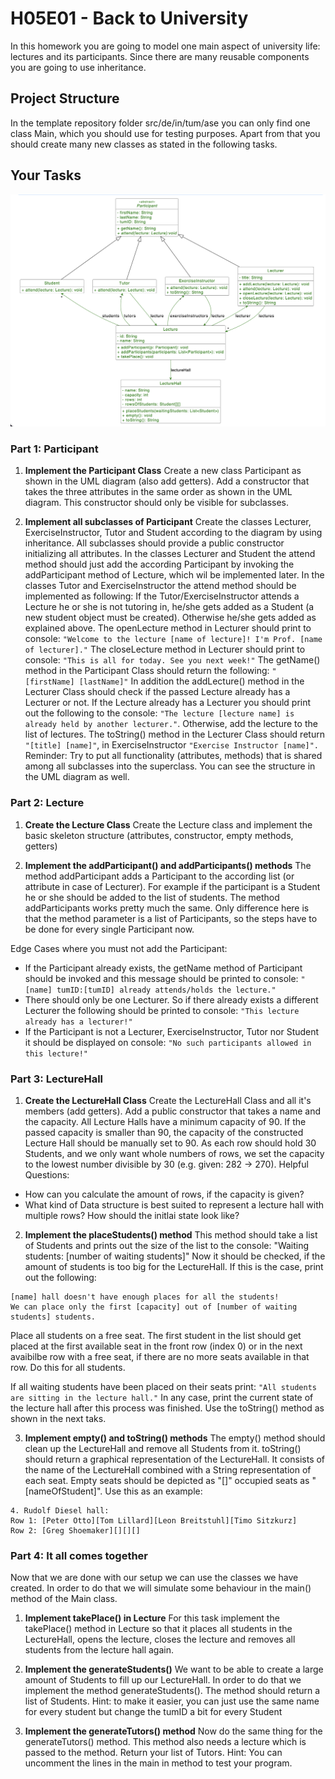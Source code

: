 # H05E01 - Back to University

In this homework you are going to model one main aspect of university life: lectures and its participants. Since there are many reusable components you are going to use inheritance.

## Project Structure

In the template repository folder src/de/in/tum/ase you can only find one class Main, which you should use for testing purposes. Apart from that you should create many new classes as stated in the following tasks.

## Your Tasks

![uml](uml.png)

### Part 1: Participant

1. **Implement the Participant Class**
Create a new class Participant as shown in the UML diagram (also add getters). Add a constructor that takes the three attributes in the same order as shown in the UML diagram. This constructor should only be visible for subclasses.

2. **Implement all subclasses of Participant**
Create the classes Lecturer, ExerciseInstructor, Tutor and Student according to the diagram by using inheritance. All subclasses should provide a public constructor initializing all attributes.
In the classes Lecturer and Student the attend method should just add the according Participant by invoking the addParticipant method of Lecture, which wil be implemented later.
In the classes Tutor and ExerciseInstructor the attend method should be implemented as following: If the Tutor/ExerciseInstructor attends a Lecture he or she is not tutoring in, he/she gets added as a Student (a new student object must be created). Otherwise he/she gets added as explained above.
The openLecture method in Lecturer should print to console: `"Welcome to the lecture [name of lecture]! I'm Prof. [name of lecturer]."`
The closeLecture method in Lecturer should print to console: `"This is all for today. See you next week!"`
The getName() method in the Participant Class should return the following: `"[firstName] [lastName]"`
In addition the addLecture() method in the Lecturer Class should check if the passed Lecture already has a Lecturer or not. If the Lecture already has a Lecturer you should print out the following to the console: `"The lecture [lecture name] is already held by another lecturer."`. Otherwise, add the lecture to the list of lectures.
The toString() method in the Lecturer Class should return `"[title] [name]"`, in ExerciseInstructor `"Exercise Instructor [name]".`
Reminder: Try to put all functionality (attributes, methods) that is shared among all subclasses into the superclass. You can see the structure in the UML diagram as well.

### Part 2: Lecture

1. **Create the Lecture Class**
Create the Lecture class and implement the basic skeleton structure (attributes, constructor, empty methods, getters)

2. **Implement the addParticipant() and addParticipants() methods**
The method addParticipant adds a Participant to the according list (or attribute in case of Lecturer). For example if the participant is a Student he or she should be added to the list of students. The method addParticipants works pretty much the same. Only difference here is that the method parameter is a list of Participants, so the steps have to be done for every single Participant now.

Edge Cases where you must not add the Participant:

- If the Participant already exists, the getName method of Participant should be invoked and this message should be printed to console: `"[name] tumID:[tumID] already attends/holds the lecture."`
- There should only be one Lecturer. So if there already exists a different Lecturer the following should be printed to console: `"This lecture already has a lecturer!"`
- If the Participant is not a Lecturer, ExerciseInstructor, Tutor nor Student it should be displayed on console: `"No such participants allowed in this lecture!"`

### Part 3: LectureHall

1. **Create the LectureHall Class**
Create the LectureHall Class and all it's members (add getters). Add a public constructor that takes a name and the capacity. All Lecture Halls have a minimum capacity of 90. If the passed capacity is smaller than 90, the capacity of the constructed Lecture Hall should be manually set to 90. As each row should hold 30 Students, and we only want whole numbers of rows, we set the capacity to the lowest number divisible by 30 (e.g. given: 282 -> 270).
Helpful Questions:
- How can you calculate the amount of rows, if the capacity is given?
- What kind of Data structure is best suited to represent a lecture hall with multiple rows? How should the initlai state look like?

2. **Implement the placeStudents() method**
This method should take a list of Students and prints out the size of the list to the console: "Waiting students: [number of waiting students]"
Now it should be checked, if the amount of students is too big for the LectureHall. If this is the case, print out the following:
```
[name] hall doesn't have enough places for all the students!
We can place only the first [capacity] out of [number of waiting students] students.
```

Place all students on a free seat. The first student in the list should get placed at the first available seat in the front row (index 0) or in the next avaibilbe row with a free seat, if there are no more seats available in that row. Do this for all students.

If all waiting students have been placed on their seats print: `"All students are sitting in the lecture hall."`
In any case, print the current state of the lecture hall after this process was finished. Use the toString() method as shown in the next taks.

3. **Implement empty() and toString() methods**
The empty() method should clean up the LectureHall and remove all Students from it.
toString() should return a graphical representation of the LectureHall. It consists of the name of the LectureHall combined with a String representation of each seat. Empty seats should be depicted as "[]" occupied seats as "[nameOfStudent]". Use this as an example:
```
4. Rudolf Diesel hall:
Row 1: [Peter Otto][Tom Lillard][Leon Breitstuhl][Timo Sitzkurz]
Row 2: [Greg Shoemaker][][][]
```

### Part 4: It all comes together

Now that we are done with our setup we can use the classes we have created. In order to do that we will simulate some behaviour in the main() method of the Main class.

1. **Implement takePlace() in Lecture**
For this task implement the takePlace() method in Lecture so that it places all students in the LectureHall, opens the lecture, closes the lecture and removes all students from the lecture hall again.

2. **Implement the generateStudents()**
We want to be able to create a large amount of Students to fill up our LectureHall. In order to do that we implement the method generateStudents(). The method should return a list of Students.
Hint: to make it easier, you can just use the same name for every student but change the tumID a bit for every Student

3. **Implement the generateTutors() method**
Now do the same thing for the generateTutors() method. This method also needs a lecture which is passed to the method. Return your list of Tutors.
Hint: You can uncomment the lines in the main in method to test your program.


